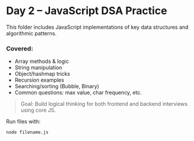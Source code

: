 # Day 2 – JavaScript DSA Practice

This folder includes JavaScript implementations of key data structures and algorithmic patterns.

### Covered:
- Array methods & logic
- String manipulation
- Object/hashmap tricks
- Recursion examples
- Searching/sorting (Bubble, Binary)
- Common questions: max value, char frequency, etc.

> Goal: Build logical thinking for both frontend and backend interviews using core JS.

Run files with:
```bash
node filename.js
 